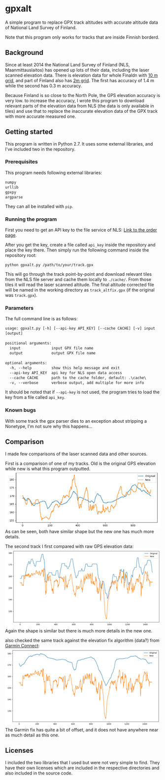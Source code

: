 # gpxalt
A simple program to replace GPX track altitudes with accurate altitude data of National Land Survey of Finland.

Note that this program only works for tracks that are inside Finnish borderd.

## Background
Since at least 2014 the National Land Survey of Finland (NLS, Maanmittauslaitos) has opened up lots of their 
data, including the laser scanned elevation data. There is elevation data for whole Finaldn with [10 m grid](https://www.maanmittauslaitos.fi/en/maps-and-spatial-data/expert-users/product-descriptions/elevation-model-10-m), 
and part of Finland also has [2m grid](https://www.maanmittauslaitos.fi/en/maps-and-spatial-data/expert-users/product-descriptions/elevation-model-2-m). The first has accuracy of 1.4 m while the second has 0.3 m accuracy.

Because Finland is so close to the North Pole, the GPS elevation accuracy is very low. to increase the accuracy, 
I wrote this program to download relevant parts of the elevation data from NLS (the data is only available in tiles) 
and use that to replace the inaccurate elevation data of the GPX track with more accurate measured one.

## Getting started
This program is written in Python 2.7. It uses some external libraries, and I've included two in the repository.

### Prerequisites
This program needs following external libraries:
```
numpy
urllib
gpxpy
argparse
```
They can all be installed with ```pip```.

### Running the program
First you need to get an API key to the file service of NLS: [Link to the order page](https://tiedostopalvelu.maanmittauslaitos.fi/tp/mtp/tilaus?lang=en).

After you get the key, create a file called ```api_key``` inside the repository and place the key there.
Then simply run the following command inside the repository root:
```
python gpxalt.py /path/to/your/track.gpx
```
This will go through the track point-by-point and download relevant tiles from the NLS file server
and cache them locally to ```./cache/```. From those tiles it will read the laser scanned altitude.
The final altitude corrected file will be named in the working directory as ```track_altfix.gpx```
(if the original was ```track.gpx```).

### Parameters
The full command line is as follows:
```
usage: gpxalt.py [-h] [--api-key API_KEY] [--cache CACHE] [-v] input [output]

positional arguments:
  input              input GPX file name
  output             output GPX file name

optional arguments:
  -h, --help         show this help message and exit
  --api-key API_KEY  api key for NLS open data access
  --cache CACHE      path to the cache folder, default: .\cache\
  -v, --verbose      verbose output, add multiple for more info
```
It should be noted that if ```--api-key``` is not used, the program tries to load the key from a file called ```api_key```.

### Known bugs
With some track the gpx parser dies to an exception about stripping a Nonetype, I'm not sure why this happens...

## Comparison
I made few comparisons of the laser scanned data and other sources.

First is a comparison of one of my tracks. Old is the original GPS elevation while new is what this program outputted.
![GPS comparison 1](https://github.com/zanppa/gpxalt/raw/master/docs/comparison.png)
As can be seen, both have similar shape but the new one has much more details.

The second track I first compared with raw GPS elevation data:
![GPS comparison 2](https://github.com/zanppa/gpxalt/raw/master/docs/comparison_to_gps.png)
Again the shape is similar but there is much more details in the new one.

 also checked the same track against the elevation fix algorithm (data?) from [Garmin Connect](https://connect.garmin.com):
 ![Garmin comparison](https://github.com/zanppa/gpxalt/raw/master/docs/comparison_to_garmin_fix.png)
 The Garmin fix has quite a bit of offset, and it does not have anywhere near as much detail as this one.
 
 ## Licenses
 I included the two libraries that I used but were not very simple to find. They have their own licenses which are
 included in the respective directories and also included in the source code.

